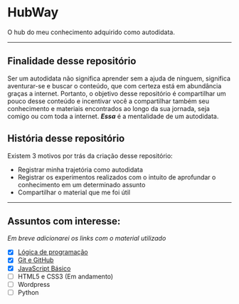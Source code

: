 # HubWay
O hub do meu conhecimento adquirido como autodidata.

---

## Finalidade desse repositório

Ser um autodidata não significa aprender sem a ajuda de ninguem, significa aventurar-se e buscar o conteúdo, que com certeza está em abundância graças a internet. Portanto, o objetivo desse repositório é compartilhar um pouco desse conteúdo e incentivar você a compartilhar também seu conhecimento e materiais encontrados ao longo da sua jornada, seja comigo ou com toda a internet. *__Essa__* é a mentalidade de um autodidata.

## História desse repositório

Existem 3 motivos por trás da criação desse repositório:
* Registrar minha trajetória como autodidata
* Registrar os experimentos realizados com o intuito de aprofundar o conhecimento em um determinado assunto
* Compartilhar o material que me foi útil

---

## Assuntos com interesse:
*Em breve adicionarei os links com o material utilizado*
- [x] [Lógica de programação](Lógica%20de%20Programação/Material-logica-de-programacao.md)
- [x] [Git e GitHub](Git%20e%20GitHub/Material-git-github.md)
- [x] [JavaScript Básico](JavaScript/Material/Material-JavaScript-Basico.md)   
- [ ] HTML5 e CSS3 (Em andamento)
- [ ] Wordpress
- [ ] Python

